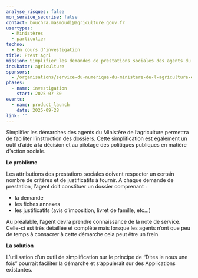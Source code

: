 ```yaml
---
analyse_risques: false
mon_service_securise: false
contact: bouchra.masmoudi@agriculture.gouv.fr
usertypes:
  - Ministères
  - particulier
techno:
  - En cours d'investigation
title: Prest'Agri
mission: Simplifier les demandes de prestations sociales des agents du ministère de l'Agriculture et de la Souveraineté alimentaire
incubator: agriculture
sponsors:
  - /organisations/service-du-numerique-du-ministere-de-l-agriculture-et-de-la-souverainete-alimentaire
phases:
  - name: investigation
    start: 2025-07-30
events:
  - name: product_launch
    date: 2025-09-28
link: ''
---
```

Simplifier les démarches des agents du Ministère de l’agriculture permettra de faciliter l’instruction des dossiers. Cette simplification est également un outil d’aide à la décision et au pilotage des politiques publiques en matière d’action sociale.

****Le problème****

Les attributions des prestations sociales doivent respecter un certain nombre de critères et de justificatifs à fournir. A chaque demande de prestation, l’agent doit constituer un dossier comprenant :

- la demande
- les fiches annexes
- les justificatifs (avis d’imposition, livret de famille, etc…)

Au préalable, l’agent devra prendre connaissance de la note de service. Celle-ci est très détaillée et complète mais lorsque les agents n’ont que peu de temps à consacrer à cette démarche cela peut être un frein.

****La solution****

L’utilisation d’un outil de simplification sur le principe de “Dites le nous une fois” pourrait faciliter la démarche et s’appuierait sur des Applications existantes.








